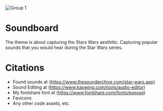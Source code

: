 <!-- Your screenshot goes here-->
![Group 1](https://user-images.githubusercontent.com/114179957/202620969-45cdace6-4c61-4ca8-8424-395061b648ca.jpg)


# Soundboard
<!-- tell me something about it-->
The theme is about capturing the Stars Wars aesthitic. Capturing popular sounds that you would hear during the Star Wars series. 

# Citations
* Found sounds at {https://www.thesoundarchive.com/star-wars.asp}
* Sound Editing at (https://www.kapwing.com/tools/audio-editor)
* My fontshare font at (https://www.fontshare.com/fonts/expose)
* Favicons
* Any other code assets, etc. 



